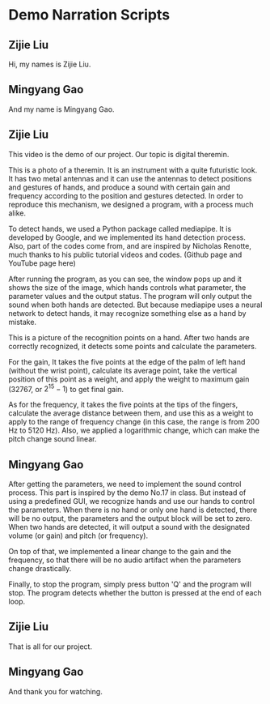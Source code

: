# Demo Narration Scripts

## Zijie Liu

Hi, my names is Zijie Liu.

## Mingyang Gao

And my name is Mingyang Gao.

## Zijie Liu

This video is the demo of our project. Our topic is digital theremin.

This is a photo of a theremin. It is an instrument with a quite futuristic look. It has two metal antennas and it can use the antennas to detect positions and gestures of hands, and produce a sound with certain gain and frequency according to the position and gestures detected. In order to reproduce this mechanism, we designed a program, with a process much alike.

To detect hands, we used a Python package called mediapipe. It is developed by Google, and we implemented its hand detection process. Also, part of the codes come from, and are inspired by Nicholas Renotte, much thanks to his public tutorial videos and codes. (Github page and YouTube page here)

After running the program, as you can see, the window pops up and it shows the size of the image, which hands controls what parameter, the parameter values and the output status. The program will only output the sound when both hands are detected. But because mediapipe uses a neural network to detect hands, it may recognize something else as a hand by mistake.

This is a picture of the recognition points on a hand. After two hands are correctly recognized, it detects some points and calculate the parameters.

For the gain, It takes the five points at the edge of the palm of left hand (without the wrist point), calculate its average point, take the vertical position of this point as a weight, and apply the weight to maximum gain (32767, or $2^{15}-1$) to get final gain.

As for the frequency, it takes the five points at the tips of the fingers, calculate the average distance between them, and use this as a weight to apply to the range of frequency change (in this case, the range is from 200 Hz to 5120 Hz). Also, we applied a logarithmic change, which can make the pitch change sound linear.

## Mingyang Gao

After getting the parameters, we need to implement the sound control process. This part is inspired by the demo No.17 in class. But instead of using a predefined GUI, we recognize hands and use our hands to control the parameters. When there is no hand or only one hand is detected, there will be no output, the parameters and the output block will be set to zero. When two hands are detected, it will output a sound with the designated volume (or gain) and pitch (or frequency).

On top of that, we implemented a linear change to the gain and the frequency, so that there will be no audio artifact when the parameters change drastically.

Finally, to stop the program, simply press button 'Q' and the program will stop. The program detects whether the button is pressed at the end of each loop.

## Zijie Liu

That is all for our project.

## Mingyang Gao

And thank you for watching.